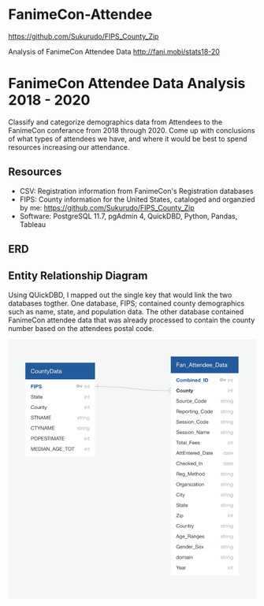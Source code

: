 # FanimeCon-Attendee

https://github.com/Sukurudo/FIPS_County_Zip


Analysis of FanimeCon Attendee Data
http://fani.mobi/stats18-20


# FanimeCon Attendee Data Analysis 2018 - 2020
Classify and categorize demographics data from Attendees to the FanimeCon conferance from 2018 through 2020. Come up with conclusions of what types of attendees we have, and where it would be best to spend resources increasing our attendance.

## Resources
- CSV: Registration information from FanimeCon's Registration databases
- FIPS: County information for the United States, cataloged and organzied by me: https://github.com/Sukurudo/FIPS_County_Zip
- Software: PostgreSQL 11.7, pgAdmin 4, QuickDBD, Python, Pandas, Tableau

## ERD
## Entity Relationship Diagram

Using QUickDBD, I mapped out the single key that would link the two databases togther. One database, FIPS; contained county demographics such as name, state, and population data. The other database contained FanimeCon attendee data that was already processed to contain the county number based on the attendees postal code.

![Attendee ERD](Data/ERD.png)
